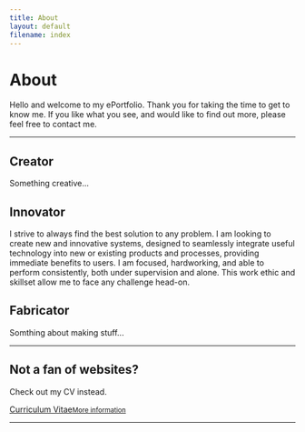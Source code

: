 ```yaml
---
title: About
layout: default
filename: index
---
```


<h1>About</h1>

<p>
  Hello and welcome to my ePortfolio. Thank you for taking the time to get to know me. If you like what you see, and would like to find out more, please feel free to contact me.
</p>
<hr>

<h2>Creator</h2>
<p>
  Something creative...
</p>

<h2>Innovator</h2>
<p>
  I strive to always find the best solution to any problem. I am looking to create new and innovative systems, designed to seamlessly integrate useful technology into new or existing products and processes, providing immediate benefits to users. I am focused, hardworking, and able to perform consistently, both under supervision and alone. This work ethic and skillset allow me to face any challenge head-on.
</p>

<h2>Fabricator</h2>
<p>
  Somthing about making stuff...
</p>

<hr>
<h2>Not a fan of websites?</h2>
<p>
  Check out my CV instead.
</p>

<div class="linkbox">
  <a href="resources/CV_StefanDominicus.pdf" target="_blank">Curriculum Vitae<small>More information</small></a>
</div>

<hr>
